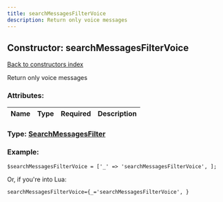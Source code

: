```yaml
---
title: searchMessagesFilterVoice
description: Return only voice messages
---
```

## Constructor: searchMessagesFilterVoice  
[Back to constructors index](index.md)



Return only voice messages

### Attributes:

| Name     |    Type       | Required | Description |
|----------|:-------------:|:--------:|------------:|



### Type: [SearchMessagesFilter](../types/SearchMessagesFilter.md)


### Example:

```
$searchMessagesFilterVoice = ['_' => 'searchMessagesFilterVoice', ];
```  

Or, if you're into Lua:  


```
searchMessagesFilterVoice={_='searchMessagesFilterVoice', }

```


